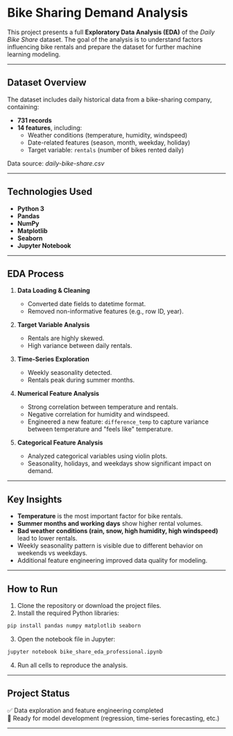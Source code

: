 
# Bike Sharing Demand Analysis

This project presents a full **Exploratory Data Analysis (EDA)** of the *Daily Bike Share* dataset. The goal of the analysis is to understand factors influencing bike rentals and prepare the dataset for further machine learning modeling.

---

## Dataset Overview

The dataset includes daily historical data from a bike-sharing company, containing:

- **731 records**
- **14 features**, including:
  - Weather conditions (temperature, humidity, windspeed)
  - Date-related features (season, month, weekday, holiday)
  - Target variable: `rentals` (number of bikes rented daily)

Data source: *daily-bike-share.csv*

---

## Technologies Used

- **Python 3**
- **Pandas**
- **NumPy**
- **Matplotlib**
- **Seaborn**
- **Jupyter Notebook**

---

## EDA Process

1. **Data Loading & Cleaning**
   - Converted date fields to datetime format.
   - Removed non-informative features (e.g., row ID, year).

2. **Target Variable Analysis**
   - Rentals are highly skewed.
   - High variance between daily rentals.

3. **Time-Series Exploration**
   - Weekly seasonality detected.
   - Rentals peak during summer months.

4. **Numerical Feature Analysis**
   - Strong correlation between temperature and rentals.
   - Negative correlation for humidity and windspeed.
   - Engineered a new feature: `difference_temp` to capture variance between temperature and "feels like" temperature.

5. **Categorical Feature Analysis**
   - Analyzed categorical variables using violin plots.
   - Seasonality, holidays, and weekdays show significant impact on demand.

---

## Key Insights

- **Temperature** is the most important factor for bike rentals.
- **Summer months and working days** show higher rental volumes.
- **Bad weather conditions (rain, snow, high humidity, high windspeed)** lead to lower rentals.
- Weekly seasonality pattern is visible due to different behavior on weekends vs weekdays.
- Additional feature engineering improved data quality for modeling.

---

## How to Run

1. Clone the repository or download the project files.
2. Install the required Python libraries:

```bash
pip install pandas numpy matplotlib seaborn
```

3. Open the notebook file in Jupyter:

```bash
jupyter notebook bike_share_eda_professional.ipynb
```

4. Run all cells to reproduce the analysis.

---

## Project Status

✅ Data exploration and feature engineering completed  
🚀 Ready for model development (regression, time-series forecasting, etc.)

---
